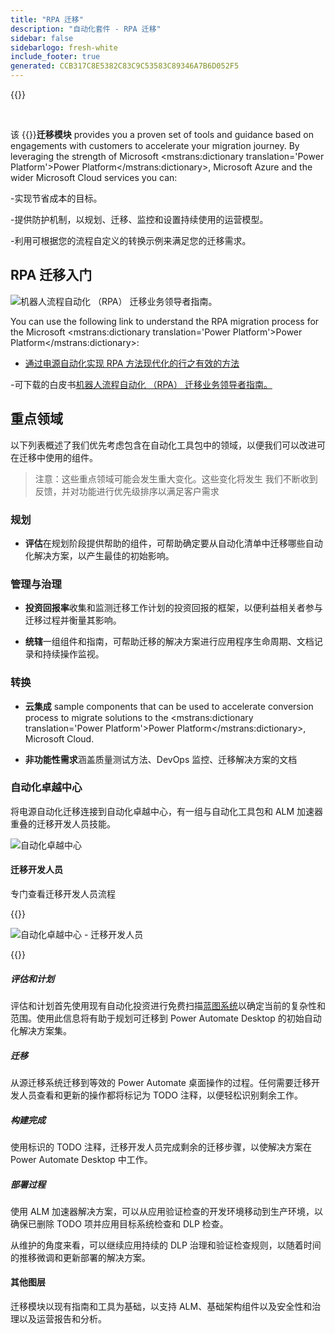 ```yaml
---
title: "RPA 迁移"
description: "自动化套件 - RPA 迁移"
sidebar: false
sidebarlogo: fresh-white
include_footer: true
generated: CCB317C8E5382C83C9C53583C89346A7B6D052F5
---
```


{{<toc>}}

<br/>

该 {{<product-name>}}**迁移模块** provides you a proven set of tools and guidance based on engagements with customers to accelerate your migration journey. By leveraging the strength of Microsoft <mstrans:dictionary translation='Power Platform'>Power Platform</mstrans:dictionary>, Microsoft Azure and the wider Microsoft Cloud services you can:

-实现节省成本的目标。

-提供防护机制，以规划、迁移、监控和设置持续使用的运营模型。

-利用可根据您的流程自定义的转换示例来满足您的迁移需求。

## RPA 迁移入门

![机器人流程自动化 （RPA） 迁移业务领导者指南。](https://msflowblogscdn.azureedge.net/wp-content/uploads/2022/01/RPAWhitepaper_Img-241x300.png)

You can use the following link to understand the RPA migration process for the Microsoft <mstrans:dictionary translation='Power Platform'>Power Platform</mstrans:dictionary>:

- [通过电源自动化实现 RPA 方法现代化的行之有效的方法](https://powerautomate.microsoft.com/blog/proven-methods-to-modernize-your-rpa-approach-with-power-automate/)

-可下载的白皮书[机器人流程自动化 （RPA） 迁移业务领导者指南。](https://aka.ms/PAD/RPAMigrationWhitepaper)

## 重点领域

以下列表概述了我们优先考虑包含在自动化工具包中的领域，以便我们可以改进可在迁移中使用的组件。

> 注意：这些重点领域可能会发生重大变化。这些变化将发生 我们不断收到反馈，并对功能进行优先级排序以满足客户需求

### 规划

- **评估**在规划阶段提供帮助的组件，可帮助确定要从自动化清单中迁移哪些自动化解决方案，以产生最佳的初始影响。

### 管理与治理

- **投资回报率**收集和监测迁移工作计划的投资回报的框架，以便利益相关者参与迁移过程并衡量其影响。

- **统辖**一组组件和指南，可帮助迁移的解决方案进行应用程序生命周期、文档记录和持续操作监视。

### 转换

- **云集成** sample components that can be used to accelerate conversion process to migrate solutions to the <mstrans:dictionary translation='Power Platform'>Power Platform</mstrans:dictionary>, Microsoft Cloud.

- **非功能性需求**涵盖质量测试方法、DevOps 监控、迁移解决方案的文档

### 自动化卓越中心

将电源自动化迁移连接到自动化卓越中心，有一组与自动化工具包和 ALM 加速器重叠的迁移开发人员技能。

![自动化卓越中心](/images/illustrations/automation-kit-migration.svg)

#### 迁移开发人员

专门查看迁移开发人员流程

{{<border>}}

![自动化卓越中心 - 迁移开发人员](/images/illustrations/automation-kit-migration-developer.svg)

{{</border>}}

##### 评估和计划

评估和计划首先使用现有自动化投资进行免费扫描[蓝图系统](https://www.blueprintsys.com/)以确定当前的复杂性和范围。使用此信息将有助于规划可迁移到 Power Automate Desktop 的初始自动化解决方案集。

##### 迁移

从源迁移系统迁移到等效的 Power Automate 桌面操作的过程。任何需要迁移开发人员查看和更新的操作都将标记为 TODO 注释，以便轻松识别剩余工作。

##### 构建完成

使用标识的 TODO 注释，迁移开发人员完成剩余的迁移步骤，以使解决方案在 Power Automate Desktop 中工作。

##### 部署过程

使用 ALM 加速器解决方案，可以从应用验证检查的开发环境移动到生产环境，以确保已删除 TODO 项并应用目标系统检查和 DLP 检查。

从维护的角度来看，可以继续应用持续的 DLP 治理和验证检查规则，以随着时间的推移微调和更新部署的解决方案。

#### 其他图层

迁移模块以现有指南和工具为基础，以支持 ALM、基础架构组件以及安全性和治理以及运营报告和分析。

